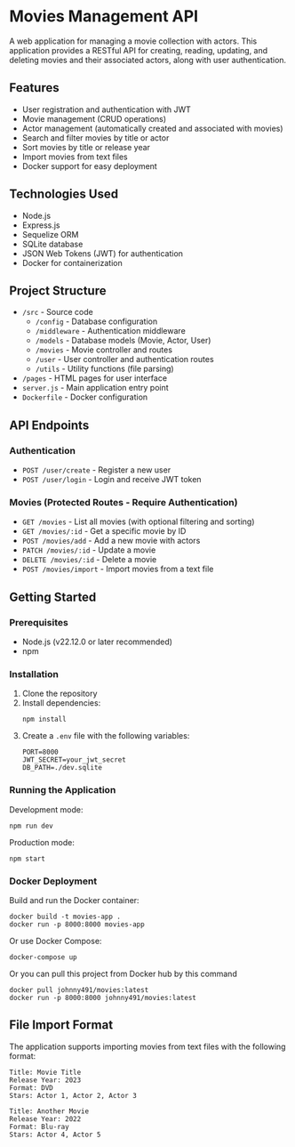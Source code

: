 # Movies Management API

A web application for managing a movie collection with actors. This application provides a RESTful API for creating, reading, updating, and deleting movies and their associated actors, along with user authentication.

## Features

- User registration and authentication with JWT
- Movie management (CRUD operations)
- Actor management (automatically created and associated with movies)
- Search and filter movies by title or actor
- Sort movies by title or release year
- Import movies from text files
- Docker support for easy deployment

## Technologies Used

- Node.js
- Express.js
- Sequelize ORM
- SQLite database
- JSON Web Tokens (JWT) for authentication
- Docker for containerization

## Project Structure

- `/src` - Source code
  - `/config` - Database configuration
  - `/middleware` - Authentication middleware
  - `/models` - Database models (Movie, Actor, User)
  - `/movies` - Movie controller and routes
  - `/user` - User controller and authentication routes
  - `/utils` - Utility functions (file parsing)
- `/pages` - HTML pages for user interface
- `server.js` - Main application entry point
- `Dockerfile` - Docker configuration

## API Endpoints

### Authentication

- `POST /user/create` - Register a new user
- `POST /user/login` - Login and receive JWT token

### Movies (Protected Routes - Require Authentication)

- `GET /movies` - List all movies (with optional filtering and sorting)
- `GET /movies/:id` - Get a specific movie by ID
- `POST /movies/add` - Add a new movie with actors
- `PATCH /movies/:id` - Update a movie
- `DELETE /movies/:id` - Delete a movie
- `POST /movies/import` - Import movies from a text file

## Getting Started

### Prerequisites

- Node.js (v22.12.0 or later recommended)
- npm

### Installation

1. Clone the repository
2. Install dependencies:
   ```
   npm install
   ```
3. Create a `.env` file with the following variables:
   ```
   PORT=8000
   JWT_SECRET=your_jwt_secret
   DB_PATH=./dev.sqlite
   ```

### Running the Application

Development mode:
```
npm run dev
```

Production mode:
```
npm start
```

### Docker Deployment

Build and run the Docker container:
```
docker build -t movies-app .
docker run -p 8000:8000 movies-app
```

Or use Docker Compose:
```
docker-compose up
```
Or you can pull this project from Docker hub by this command
```
docker pull johnny491/movies:latest 
docker run -p 8000:8000 johnny491/movies:latest
```

## File Import Format

The application supports importing movies from text files with the following format:

```
Title: Movie Title
Release Year: 2023
Format: DVD
Stars: Actor 1, Actor 2, Actor 3

Title: Another Movie
Release Year: 2022
Format: Blu-ray
Stars: Actor 4, Actor 5
```
